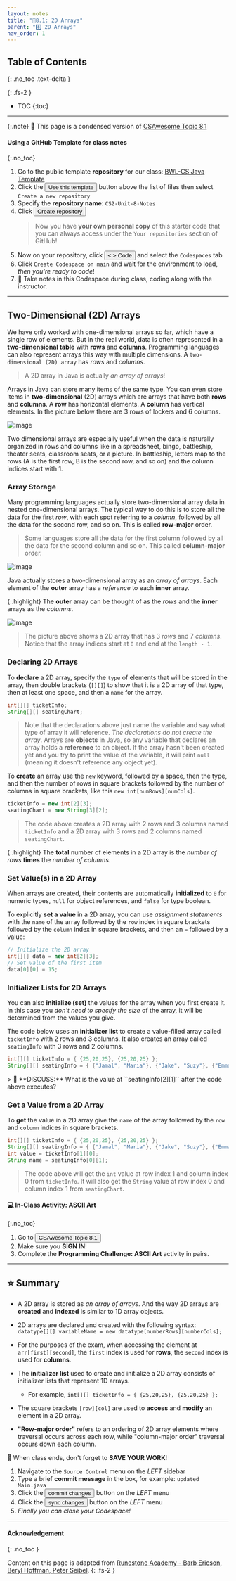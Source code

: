 ```yaml
---
layout: notes
title: "📓8.1: 2D Arrays" 
parent: "8️⃣ 2D Arrays"
nav_order: 1
---
```


## Table of Contents
{: .no_toc .text-delta }

{: .fs-2 }
- TOC
{:toc}

---

{:.note}
📖 This page is a condensed version of [CSAwesome Topic 8.1](https://runestone.academy/ns/books/published/csawesome/Unit8-2DArray/topic-8-1-2D-arrays.html?mode=browsing) 

#### Using a GitHub Template for class notes 
{:.no_toc}

<div class="setup" markdown="block">

1. Go to the public template **repository** for our class: [BWL-CS Java Template](https://github.com/BWL-CS/java-template)
2. Click the <button type="button" name="button" class="btn btn-green">Use this template</button> button above the list of files then select `Create a new repository`
3. Specify the **repository name**: `CS2-Unit-8-Notes`
4. Click <button type="button" name="button" class="btn btn-green">Create repository</button>
    > Now you have **your own personal copy** of this starter code that you can always access under the `Your repositories` section of GitHub! 
5. Now on your repository, click <button type="button" name="button" class="btn btn-green"> < > Code </button> and select the `Codespaces` tab
6. Click `Create Codespace on main` and wait for the environment to load, _then you're ready to code_!
7. 📝 Take notes in this Codespace during class, coding along with the instructor.

</div>

---

## Two-Dimensional (2D) Arrays

We have only worked with one-dimensional arrays so far, which have a single row of elements. But in the real world, data is often represented in a **two-dimensional table** with **rows** and **columns**. Programming languages can also represent arrays this way with multiple dimensions. A `two-dimensional (2D) array` has _rows_ and _columns_. 
> A 2D array in Java is actually _an array of arrays_!

Arrays in Java can store many items of the same type.  You can even store items in **two-dimensional** (2D) arrays which are arrays that have both **rows** and **columns**.  A **row** has horizontal elements.  A **column** has vertical elements.  In the picture below there are 3 rows of lockers and 6 columns.

![image](Figures/2DLockers.jpg)

Two dimensional arrays are especially useful when the data is naturally organized in rows and columns like in a spreadsheet, bingo, battleship, theater seats, classroom seats, or a picture.  In battleship, letters map to the rows (A is the first row, B is the second row, and so on) and the column indices start with 1.


### Array Storage

Many programming languages actually store two-dimensional array data in nested one-dimensional arrays. The typical way to do this is to store all the data for the first _row_, with each spot referring to a _column_, followed by all the data for the second row, and so on. This is called **row-major** order.  
> Some languages store all the data for the first column followed by all the data for the second column and so on.  This called **column-major** order.

![image](Figures/rowMajor.png)

Java actually stores a two-dimensional array as an _array of arrays_. Each element of the **outer** array has a _reference_ to each **inner** array. 

{:.highlight}
The **outer** array can be thought of as the *rows* and the **inner** arrays as the *columns*.

![image](igures/ArrayRowsAndCols.png)

> The picture above shows a 2D array that has 3 *rows* and 7 *columns*. Notice that the array indices start at `0` and end at the `length - 1`.

### Declaring 2D Arrays

To **declare** a 2D array, specify the `type` of elements that will be stored in the array, then double brackets (``[][]``) to show that it is a 2D array of that type, then at least one space, and then a `name` for the array.  

```java
int[][] ticketInfo;
String[][] seatingChart;
```
> Note that the declarations above just name the variable and say what type of array it will reference. *The declarations do not create the array*.  Arrays are **objects** in Java, so any variable that declares an array holds a **reference** to an object. If the array hasn't been created yet and you try to print the value of the variable, it will print `null` (meaning it doesn't reference any object yet).

To **create** an array use the `new` keyword, followed by a space, then the type, and then the number of rows in square brackets followed by the number of columns in square brackets, like this ``new int[numRows][numCols]``.

```java
ticketInfo = new int[2][3];
seatingChart = new String[3][2];
```
> The code above creates a 2D array with 2 rows and 3 columns named ``ticketInfo`` and a 2D array with 3 rows and 2 columns named ``seatingChart``.

{:.highlight}
The **total** number of elements in a 2D array is the _number of rows_ **times** the _number of columns_.

### Set Value(s) in a 2D Array

When arrays are created, their contents are automatically **initialized** to `0` for numeric types, `null` for object references, and `false` for type boolean. 

<div class="imp" markdown="block">
    
To explicitly **set a value** in a 2D array, you can use _assignment statements_ with the `name` of the array followed by the `row` index in square brackets followed by the `column` index in square brackets, and then an ``=`` followed by a value:

```java
// Initialize the 2D array
int[][] data = new int[2][3];
// Set value of the first item
data[0][0] = 15;
```

</div>

### Initializer Lists for 2D Arrays

You can also **initialize (set)** the values for the array when you first create it.  In this case you _don't need to specify the size_ of the array, it will be determined from the values you give.  

<div class="imp" markdown="block">
    
The code below uses an **initializer list** to create a value-filled array called ``ticketInfo`` with 2 rows and 3 columns. It also creates an array called ``seatingInfo`` with 3 rows and 2 columns.

```java
int[][] ticketInfo = { {25,20,25}, {25,20,25} };
String[][] seatingInfo = { {"Jamal", "Maria"}, {"Jake", "Suzy"}, {"Emma", "Luke"} };
```

</div>
> 💬 **DISCUSS:** What is the value at ``seatingInfo[2][1]`` after the code above executes?

### Get a Value from a 2D Array

To **get** the value in a 2D array give the `name` of the array followed by the `row` and `column` indices in square brackets. 

```java
int[][] ticketInfo = { {25,20,25}, {25,20,25} };
String[][] seatingInfo = { {"Jamal", "Maria"}, {"Jake", "Suzy"}, {"Emma", "Luke"} };
int value = ticketInfo[1][0];
String name = seatingInfo[0][1];
```
> The code above will get the `int` value at row index 1 and column index 0 from ``ticketInfo``. It will also get the `String` value at row index 0 and column index 1 from ``seatingChart``.

#### 💻 In-Class Activity: ASCII Art
{:.no_toc}


<div class="task" markdown="block">
    
1. Go to <a href="https://runestone.academy/ns/books/published/csawesome/Unit8-2DArray/topic-8-1-2D-arrays.html?mode=browsing"><button type="button" name="button" class="btn">CSAwesome Topic 8.1</button></a> 
2. Make sure you **SIGN IN**!
3. Complete the **Programming Challenge: ASCII Art** activity in pairs.

</div>

---

## ⭐️ Summary

- A 2D array is stored as _an array of arrays_. And the way 2D arrays are **created** and **indexed** is similar to 1D array objects.

- 2D arrays are declared and created with the following syntax: ``datatype[][] variableName = new datatype[numberRows][numberCols];``

- For the purposes of the exam, when accessing the element at ``arr[first][second]``, the ``first`` index is used for **rows**, the ``second`` index is used for **columns**.

- The **initializer list** used to create and initialize a 2D array consists of initializer lists that represent 1D arrays.
    - For example, ``int[][] ticketInfo = { {25,20,25}, {25,20,25} };``

- The square brackets ``[row][col]`` are used to **access** and **modify** an element in a 2D array.

- **"Row-major order"** refers to an ordering of 2D array elements where traversal occurs across each row, while "column-major order" traversal occurs down each column.


<div class="warn" markdown="block">

🛑 When class ends, don't forget to **SAVE YOUR WORK**!

1. Navigate to the `Source Control` menu on the _LEFT_ sidebar
2. Type a brief **commit message** in the box, for example: `updated Main.java`
3. Click the <button type="button" name="button" class="btn btn-green">commit changes</button> button on the _LEFT_ menu
4. Click the <button type="button" name="button" class="btn btn-green">sync changes</button> button on the _LEFT_ menu
5. _Finally you can close your Codespace!_

</div>

---

#### Acknowledgement
{: .no_toc }

Content on this page is adapted from [Runestone Academy - Barb Ericson, Beryl Hoffman, Peter Seibel](https://runestone.academy/ns/books/published/csawesome/index.html?mode=browsing).
{: .fs-2 }
